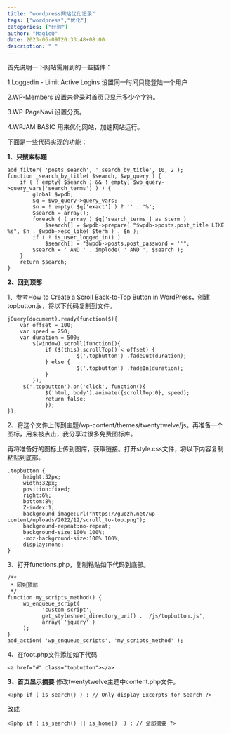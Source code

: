 ```yaml
---
title: "wordpress网站优化记录"
tags: ["wordpress","优化"]
categories: ["经验"]
author: "MagicQ"
date: 2023-06-09T20:33:48+08:00
description: " "
---
```


首先说明一下网站需用到的一些插件：

1.Loggedin - Limit Active Logins   设置同一时间只能登陆一个用户

2.WP-Members  设置未登录时首页只显示多少个字符。

3.WP-PageNavi	 设置分页。

4.WPJAM BASIC   用来优化网站，加速网站运行。

下面是一些代码实现的功能：

**1、只搜索标题**

```
add_filter( 'posts_search', '_search_by_title', 10, 2 );
function _search_by_title( $search, $wp_query ) {
    if ( ! empty( $search ) && ! empty( $wp_query->query_vars['search_terms'] ) ) {
        global $wpdb;
        $q = $wp_query->query_vars;
        $n = ! empty( $q['exact'] ) ? '' : '%';
        $search = array();
        foreach ( ( array ) $q['search_terms'] as $term )
            $search[] = $wpdb->prepare( "$wpdb->posts.post_title LIKE %s", $n . $wpdb->esc_like( $term ) . $n );
        if ( ! is_user_logged_in() )
            $search[] = "$wpdb->posts.post_password = ''";
        $search = ' AND ' . implode( ' AND ', $search );
    }
    return $search;
}
```

**2、回到顶部**

1、参考How to Create a Scroll Back-to-Top Button in WordPress，创建topbutton.js，将以下代码复制到文件。

```
jQuery(document).ready(function($){
    var offset = 100;
    var speed = 250;
    var duration = 500;
        $(window).scroll(function(){
            if ($(this).scrollTop() < offset) {
                      $('.topbutton') .fadeOut(duration);
            } else {
                      $('.topbutton') .fadeIn(duration);
            }
        });
     $('.topbutton').on('click', function(){
            $('html, body').animate({scrollTop:0}, speed);
            return false;
            });
});
```

2、将这个文件上传到主题/wp-content/themes/twentytwelve/js。再准备一个图标，用来被点击，我分享过很多免费图标库。

再将准备好的图标上传到图库，获取链接。打开style.css文件，将以下内容复制粘贴到底部。

```
.topbutton {
     height:32px;
     width:32px;
     position:fixed;
     right:6%;
     bottom:8%;
     Z-index:1;
     background-image:url("https://guozh.net/wp-content/uploads/2022/12/scroll_to-top.png");
     background-repeat:no-repeat;
	 background-size:100% 100%;
	 -moz-background-size:100% 100%;
     display:none;
}
```

3、打开functions.php，复制粘贴如下代码到底部。

```
/**
 * 回到顶部
 */
function my_scripts_method() {
     wp_enqueue_script(
           'custom-script',
           get_stylesheet_directory_uri() . '/js/topbutton.js',
           array( 'jquery' )
     );
}
add_action( 'wp_enqueue_scripts', 'my_scripts_method' );
```

4、在foot.php文件添加如下代码

```
<a href="#" class="topbutton"></a>
```
**3、首页显示摘要**
修改twentytwelve主题中content.php文件。

```
<?php if ( is_search() ) : // Only display Excerpts for Search ?>
```
改成
```
<?php if ( is_search() || is_home()  ) : // 全部摘要 ?>
```
